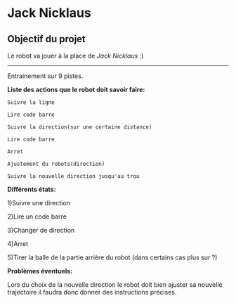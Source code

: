 # Jack Nicklaus

## Objectif du projet

Le robot va jouer à la place de *Jack Nicklaus* :)

__________________________________________________

Entrainement sur 9 pistes.

**Liste des actions que le robot doit savoir faire:**

`Suivre la ligne`

`Lire code barre`

`Suivre la direction(sur une certaine distance)`

`Lire code barre`

`Arret`

`Ajustement du robots(direction)`

`Suivre la nouvelle direction jusqu'au trou`



**Différents états:**

1)Suivre une direction

2)Lire un code barre

3)Changer de direction

4)Arret

5)Tirer la balle de la partie arrière du robot (dans certains cas plus sur ?)














**Problèmes éventuels:**

Lors du choix de la nouvelle direction le robot doit bien ajuster sa nouvelle trajectoire il faudra donc donner des instructions précises.










